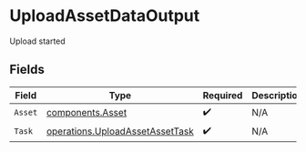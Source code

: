 # UploadAssetDataOutput

Upload started


## Fields

| Field                                                                              | Type                                                                               | Required                                                                           | Description                                                                        |
| ---------------------------------------------------------------------------------- | ---------------------------------------------------------------------------------- | ---------------------------------------------------------------------------------- | ---------------------------------------------------------------------------------- |
| `Asset`                                                                            | [components.Asset](../../models/components/asset.md)                               | :heavy_check_mark:                                                                 | N/A                                                                                |
| `Task`                                                                             | [operations.UploadAssetAssetTask](../../models/operations/uploadassetassettask.md) | :heavy_check_mark:                                                                 | N/A                                                                                |